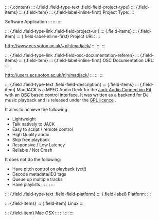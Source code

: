 ::: {.content}
::: {.field .field-type-text .field-field-project-type}
::: {.field-items}
::: {.field-item}
::: {.field-label-inline-first}
Project Type:
:::

Software Application
:::
:::
:::

::: {.field .field-type-link .field-field-project-url}
::: {.field-items}
::: {.field-item}
::: {.field-label-inline-first}
Project URL:
:::

<http://www.ecs.soton.ac.uk/~njh/madjack/>
:::
:::
:::

::: {.field .field-type-link .field-field-osc-documentation-referen}
::: {.field-items}
::: {.field-item}
::: {.field-label-inline-first}
OSC Documentation URL:
:::

<http://users.ecs.soton.ac.uk/njh/madjack/>
:::
:::
:::

::: {.field .field-type-text .field-field-description}
::: {.field-items}
::: {.field-item}
MadJACK is a MPEG Audio Deck for the [Jack Audio Connection
Kit](http://jackit.sourceforge.net/) with an
[OSC](http://www.opensoundcontrol.org/) based control interface. It was
written as a backend for DJ music playback and is released under the
[GPL licence](http://www.gnu.org/copyleft/gpl.html) .

It aims to achieve the following:

-   Lightweight
-   Talk natively to JACK
-   Easy to script / remote control
-   High Quality audio
-   Skip free playback
-   Responsive / Low Latency
-   Reliable / Not Crash

It does not do the following:

-   Have pitch control on playback (yet!)
-   Decode metadata/ID3 tags
-   Queue up multiple tracks
-   Have playlists
:::
:::
:::

::: {.field .field-type-text .field-field-platform}
::: {.field-label}
Platform:
:::

::: {.field-items}
::: {.field-item}
Linux
:::

::: {.field-item}
Mac OSX
:::
:::
:::
:::
